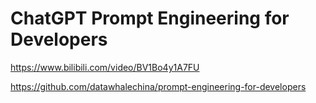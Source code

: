 # ChatGPT Prompt Engineering for Developers

https://www.bilibili.com/video/BV1Bo4y1A7FU

https://github.com/datawhalechina/prompt-engineering-for-developers



